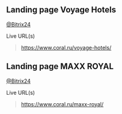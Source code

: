 ## Landing page Voyage Hotels
[@Bitrix24](https://coraldigital.bitrix24.ru/company/personal/user/1265/tasks/task/view/78597/)

Live URL(s)
> <https://www.coral.ru/voyage-hotels/>

## Landing page MAXX ROYAL
[@Bitrix24](https://coraldigital.bitrix24.ru/company/personal/user/1265/tasks/task/view/78593/)

Live URL(s)
> <https://www.coral.ru/maxx-royal/>

